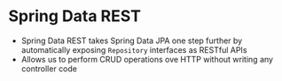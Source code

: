 # Spring Data REST

- Spring Data REST takes Spring Data JPA one step further by automatically exposing `Repository` interfaces as RESTful APIs
- Allows us to perform CRUD operations ove HTTP without writing any controller code

